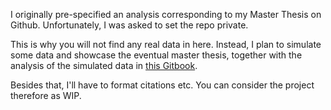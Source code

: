 I originally pre-specified an analysis corresponding to my Master Thesis on Github. Unfortunately, I was asked to set the repo private.

This is why you will not find any real data in here. Instead, I plan to simulate some data and showcase the eventual master thesis, together with the analysis of the simulated data in [this Gitbook](https://howquez.github.io/Are-there-hidden-Benefits-of-Monitoring/).

Besides that, I'll have to format citations etc. You can consider the project therefore as WIP.
